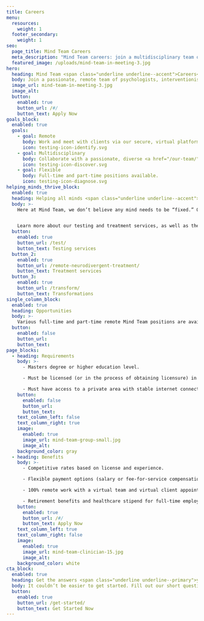 ```yaml
---
title: Careers
menu:
  resources:
    weight: 1
  footer_secondary:
    weight: 1
seo:
  page_title: Mind Team Careers
  meta_description: "Mind Team careers: join a multidisciplinary team of passionate licensed clinicians helping children and adults live and learn without limitation."
  featured_image: /uploads/mind-team-in-meeting-3.jpg
hero:
  heading: Mind Team <span class="underline underline--accent">Careers</span>
  body: Join a passionate, remote team of psychologists, interventionists and licensed clinicians helping neurodivergent individuals live and learn without limitation.
  image_url: mind-team-in-meeting-3.jpg
  image_alt:
  button:
    enabled: true
    button_url: /#/
    button_text: Apply Now
goals_block:
  enabled: true
  goals:
    - goal: Remote
      body: Work and meet with clients via our secure, virtual platform.
      icon: testing-icon-identify.svg
    - goal: Multidisciplinary
      body: Collaborate with a passionate, diverse <a href="/our-team/">team of clinicians</a>.
      icon: testing-icon-discover.svg
    - goal: Flexible
      body: Full-time and part-time positions available.
      icon: testing-icon-diagnose.svg
helping_minds_thrive_block:
  enabled: true
  heading: Helping all minds <span class="underline underline--accent">thrive</span>
  body: >-
    Here at Mind Team, we don’t believe any mind needs to be “fixed.” Our passionate team of clinicians inform, guide and empower neurodivergent children and adults as they learn how to work <em>with</em> their unique minds. 


    Learn more about our testing and treatment services, as well as the transformative outcomes we provide for individuals struggling with autism, ADHD, dyslexia and other learning struggles and conditions.
  button:
    enabled: true
    button_url: /test/
    button_text: Testing services
  button_2:
    enabled: true
    button_url: /remote-neurodivergent-treatment/
    button_text: Treatment services
  button_3:
    enabled: true
    button_url: /transform/
    button_text: Transformations
single_column_block:
  enabled: true
  heading: Opportunities
  body: >-
    Various full-time and part-time remote Mind Team positions are available for licensed psychologists, interventionists and other clinicians throughout the U.S.
  button:
    enabled: false
    button_url:
    button_text:
page_blocks:
  - heading: Requirements
    body: >-
      - Masters degree or higher education level. 

      - Must be licensed (or in the process of obtaining licensure) in your state of practice. 

      - Must have access to a private area with stable internet connection for virtual client appointments.
    button:
      enabled: false
      button_url:
      button_text:
    text_column_left: false
    text_column_right: true
    image:
      enabled: true
      image_url: mind-team-group-small.jpg
      image_alt:
    background_color: gray
  - heading: Benefits
    body: >-
      - Competitive rates based on license and experience. 

      - Flexible payment options (salary or fee-for-service compensation).

      - 100% remote work with a virtual team and virtual client appointments. 

      - Retirement benefits and healthcare stipend for full-time employees.
    button:
      enabled: true
      button_url: /#/
      button_text: Apply Now
    text_column_left: true
    text_column_right: false
    image:
      enabled: true
      image_url: mind-team-clinician-15.jpg
      image_alt:
    background_color: white
cta_block:
  enabled: true
  heading: Get the answers <span class="underline underline--primary">you need</span>.
  body: It couldn’t be easier to get started. Fill out our short questionnaire and we’ll handle the rest.
  button:
    enabled: true
    button_url: /get-started/
    button_text: Get Started Now
---
```

